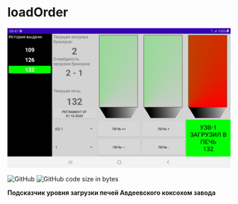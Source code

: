 # loadOrder
<p>
    <img alt="logo" title="Logo" src="https://github.com/Exxuslee/loadOrder/blob/master/loadOrder.png">
</p>

![GitHub](https://img.shields.io/github/license/exxuslee/loadOrder)
![GitHub code size in bytes](https://img.shields.io/github/languages/code-size/Exxuslee/loadOrder)

**Подсказчик уровня загрузки печей Авдеевского коксохом завода**
